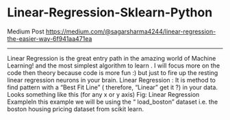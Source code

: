 # Linear-Regression-Sklearn-Python
Medium Post
https://medium.com/@sagarsharma4244/linear-regression-the-easier-way-6f941aa471ea


---


Linear Regression is the great entry path in the amazing world of Machine Learning! and the most simplest algorithm to learn .
I will focus more on the code then theory because code is more fun :) but just to fire up the resting linear regression neurons in your brain.
Linear Regression : It is method to find pattern with a “Best Fit Line” ( therefore, “Linear” get it ?) in your data.
Looks something like this (for any x or y axis)
Fig: Linear Regression ExampleIn this example we will be using the “ load_boston” dataset i.e. the boston housing pricing dataset from scikit learn.

